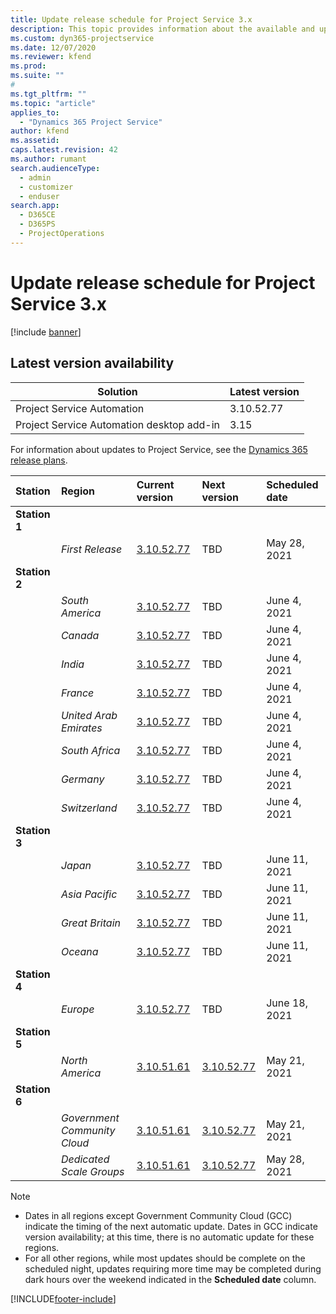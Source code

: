 ```yaml
---
title: Update release schedule for Project Service 3.x
description: This topic provides information about the available and upcoming releases of Dynamics 365 Project Service Automation.
ms.custom: dyn365-projectservice
ms.date: 12/07/2020
ms.reviewer: kfend
ms.prod:
ms.suite: ""
#
ms.tgt_pltfrm: ""
ms.topic: "article"
applies_to: 
  - "Dynamics 365 Project Service"
author: kfend
ms.assetid: 
caps.latest.revision: 42
ms.author: rumant
search.audienceType: 
  - admin
  - customizer
  - enduser
search.app: 
  - D365CE
  - D365PS
  - ProjectOperations
---
```


# Update release schedule for Project Service 3.x

[!include [banner](../includes/psa-now-project-operations.md)]

## Latest version availability

| Solution  | Latest version |
|-------|----|
| Project Service Automation    | 3.10.52.77 |
| Project Service Automation desktop add-in                | 3.15          |

For information about updates to Project Service, see the [Dynamics 365 release plans](/dynamics365/release-plans/). 

| Station  | Region | Current version | Next version |  Scheduled date
| :---   | :---   | :---   | :---   |:---   |         
|<strong>Station 1</strong> | |  |  | |
| | <i>First Release</i> | [3.10.52.77](whats-new-ur-31.md) | TBD | May 28, 2021
|<strong>Station 2</strong> | |  |  | |
| | <i>South America</i> | [3.10.52.77](whats-new-ur-31.md) | TBD | June 4, 2021
| | <i>Canada</i> | [3.10.52.77](whats-new-ur-31.md) | TBD | June 4, 2021
| | <i>India</i> | [3.10.52.77](whats-new-ur-31.md) | TBD | June 4, 2021
| | <i>France</i> | [3.10.52.77](whats-new-ur-31.md) | TBD | June 4, 2021
| | <i>United Arab Emirates</i> | [3.10.52.77](whats-new-ur-31.md) | TBD | June 4, 2021
| | <i>South Africa</i> | [3.10.52.77](whats-new-ur-31.md) | TBD | June 4, 2021
| | <i>Germany</i> | [3.10.52.77](whats-new-ur-31.md) | TBD | June 4, 2021
| | <i>Switzerland</i> | [3.10.52.77](whats-new-ur-31.md) | TBD | June 4, 2021
|<strong>Station 3</strong> | |  |  | |
| | <i>Japan</i> | [3.10.52.77](whats-new-ur-31.md) | TBD | June 11, 2021
| | <i>Asia Pacific</i> | [3.10.52.77](whats-new-ur-31.md) | TBD | June 11, 2021
| | <i>Great Britain</i> | [3.10.52.77](whats-new-ur-31.md) | TBD | June 11, 2021
| | <i>Oceana</i> | [3.10.52.77](whats-new-ur-31.md) | TBD | June 11, 2021
|<strong>Station 4</strong> | |  |  | |
| | <i>Europe</i> | [3.10.52.77](whats-new-ur-31.md) | TBD | June 18, 2021
|<strong>Station 5</strong> | |  |  | |
| | <i>North America</i> | [3.10.51.61](whats-new-ur-30.md) | [3.10.52.77](whats-new-ur-31.md) | May 21, 2021
|<strong>Station 6</strong> | |  |  | |
| | <i>Government Community Cloud</i> | [3.10.51.61](whats-new-ur-30.md) | [3.10.52.77](whats-new-ur-31.md) | May 21, 2021
| | <i>Dedicated Scale Groups</i> | [3.10.51.61](whats-new-ur-30.md) | [3.10.52.77](whats-new-ur-31.md) | May 28, 2021

>[!Note]
> - Dates in all regions except Government Community Cloud (GCC) indicate the timing of the next automatic update. Dates in GCC indicate version availability; at this time, there is no automatic update for these regions.
> - For all other regions, while most updates should be complete on the scheduled night, updates requiring more time may be completed during dark hours over the weekend indicated in the **Scheduled date** column.


[!INCLUDE[footer-include](../includes/footer-banner.md)]
